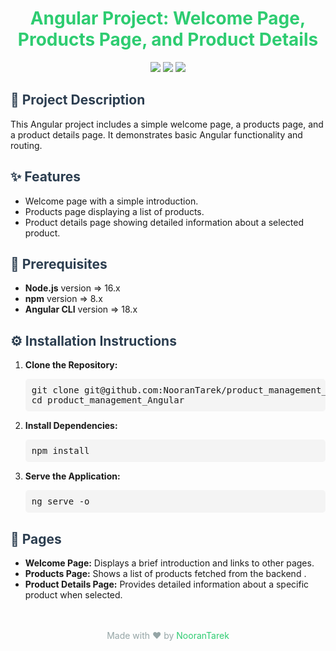 <h1 style="text-align: center; color: #2ecc71;">Angular Project: Welcome Page, Products Page, and Product Details</h1>

<p align="center">
    <img src="https://img.shields.io/badge/Angular-18.x-red?style=flat-square">
    <img src="https://img.shields.io/badge/Node.js-16.x-yellow?style=flat-square">
    <img src="https://img.shields.io/badge/npm-8.x-blue?style=flat-square">
</p>

<h2 style="color: #2c3e50;">📄 Project Description</h2>
<p>This Angular project includes a simple welcome page, a products page, and a product details page. It demonstrates basic Angular functionality and routing.</p>

<h2 style="color: #2c3e50;">✨ Features</h2>
<ul>
    <li>Welcome page with a simple introduction.</li>
    <li>Products page displaying a list of products.</li>
    <li>Product details page showing detailed information about a selected product.</li>
</ul>

<h2 style="color: #2c3e50;">🚀 Prerequisites</h2>
<ul>
    <li><strong>Node.js</strong> version => 16.x</li>
    <li><strong>npm</strong> version => 8.x</li>
    <li><strong>Angular CLI</strong> version => 18.x</li>
</ul>

<h2 style="color: #2c3e50;">⚙️ Installation Instructions</h2>
<ol>
    <li><strong>Clone the Repository:</strong>
        <pre style="background: #f4f4f4; padding: 10px; border-radius: 5px;">git clone git@github.com:NooranTarek/product_management_Angular.git
cd product_management_Angular</pre>
    </li>
    <li><strong>Install Dependencies:</strong>
        <pre style="background: #f4f4f4; padding: 10px; border-radius: 5px;">npm install</pre>
    </li>
    <li><strong>Serve the Application:</strong>
        <pre style="background: #f4f4f4; padding: 10px; border-radius: 5px;">ng serve -o</pre>
    </li>
</ol>

<h2 style="color: #2c3e50;">📄 Pages</h2>
<ul>
    <li><strong>Welcome Page:</strong> Displays a brief introduction and links to other pages.</li>
    <li><strong>Products Page:</strong> Shows a list of products fetched from the backend .</li>
    <li><strong>Product Details Page:</strong> Provides detailed information about a specific product when selected.</li>
</ul>


<footer style="text-align: center; padding-top: 20px;">
    <p style="color: #95a5a6;">Made with ❤️ by <a href="https://github.com/NooranTarek" style="color: #2ecc71; text-decoration: none;">NooranTarek</a></p>
</footer>
